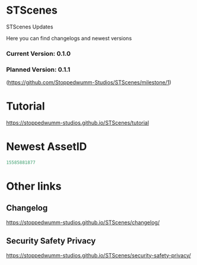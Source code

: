 # STScenes
STScenes Updates

Here you can find changelogs and newest versions

### Current Version: 0.1.0

### Planned Version: 0.1.1 
(<https://github.com/Stoppedwumm-Studios/STScenes/milestone/1>)

# Tutorial
<https://stoppedwumm-studios.github.io/STScenes/tutorial>

# Newest AssetID

```lua
15585881877
```

# Other links
## Changelog
<https://stoppedwumm-studios.github.io/STScenes/changelog/>

## Security Safety Privacy
<https://stoppedwumm-studios.github.io/STScenes/security-safety-privacy/>
